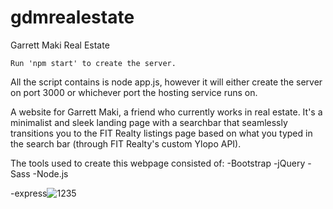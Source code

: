 # gdmrealestate
Garrett Maki Real Estate
```
Run 'npm start' to create the server.
```
All the script contains is node app.js, however it will either create the server on port 3000 or whichever port the hosting service runs on.

A website for Garrett Maki, a friend who currently works in real estate.  It's a minimalist and sleek landing page with a searchbar that seamlessly transitions you to the FIT Realty listings page based on what you typed in the search bar (through FIT Realty's custom Ylopo API).

The tools used to create this webpage consisted of:
-Bootstrap
-jQuery
-Sass
-Node.js



-express![1235](https://user-images.githubusercontent.com/56548779/152587576-52957553-9d75-468a-b3e1-1d2e2ce3424f.PNG)
